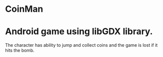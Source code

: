# CoinMan
# Android game using libGDX library.

The character has ability to jump and collect coins and the game is lost if it
hits the bomb.
